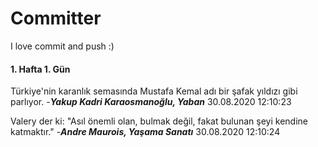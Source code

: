 # Committer
 I love commit and push :)



 #### 1. Hafta 1. Gün 
 Türkiye'nin karanlık semasında Mustafa Kemal adı bir şafak yıldızı gibi parlıyor. -__*Yakup Kadri Karaosmanoğlu, Yaban*__ 30.08.2020 12:10:23 

 Valery der ki: "Asıl önemli olan, bulmak değil, fakat bulunan şeyi kendine katmaktır." -__*Andre Maurois, Yaşama Sanatı*__ 30.08.2020 12:10:24 
